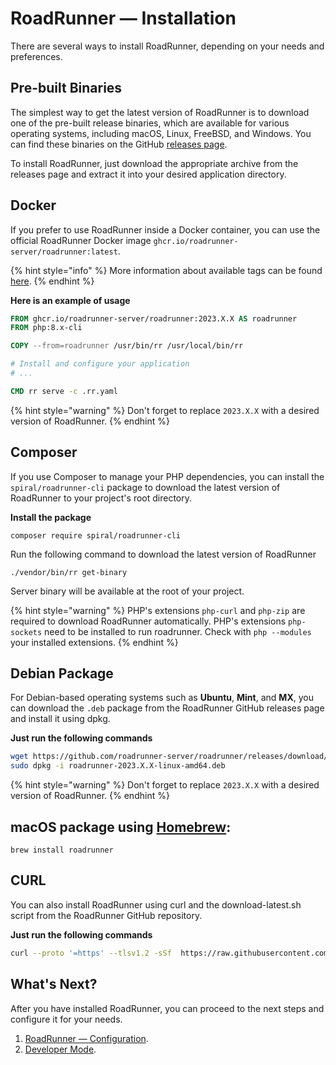 # RoadRunner — Installation

There are several ways to install RoadRunner, depending on your needs and preferences.

## Pre-built Binaries

The simplest way to get the latest version of RoadRunner is to download one of the pre-built release binaries, which are
available for various operating systems, including macOS, Linux, FreeBSD, and Windows. You can find these binaries on
the GitHub [releases page](https://github.com/roadrunner-server/roadrunner/releases).

To install RoadRunner, just download the appropriate archive from the releases page and extract it into your desired
application directory.

## Docker

If you prefer to use RoadRunner inside a Docker container, you can use the official RoadRunner Docker
image `ghcr.io/roadrunner-server/roadrunner:latest`.

{% hint style="info" %}
More information about available tags can be
found [here](https://github.com/roadrunner-server/roadrunner/pkgs/container/roadrunner).
{% endhint %}

**Here is an example of usage**

```dockerfile
FROM ghcr.io/roadrunner-server/roadrunner:2023.X.X AS roadrunner
FROM php:8.x-cli

COPY --from=roadrunner /usr/bin/rr /usr/local/bin/rr

# Install and configure your application
# ...

CMD rr serve -c .rr.yaml
```

{% hint style="warning" %}
Don't forget to replace `2023.X.X` with a desired version of RoadRunner.
{% endhint %}

## Composer

If you use Composer to manage your PHP dependencies, you can install the `spiral/roadrunner-cli` package to download the
latest version of RoadRunner to your project's root directory.

**Install the package**

```terminal
composer require spiral/roadrunner-cli
```

Run the following command to download the latest version of RoadRunner

```terminal
./vendor/bin/rr get-binary
```

Server binary will be available at the root of your project.

{% hint style="warning" %}
PHP's extensions `php-curl` and `php-zip` are required to download RoadRunner automatically.
PHP's extensions `php-sockets` need to be installed to run roadrunner.
Check with `php --modules` your installed extensions.
{% endhint %}

## Debian Package

For Debian-based operating systems such as **Ubuntu**, **Mint**, and **MX**, you can download the `.deb` package from
the RoadRunner GitHub releases page and install it using dpkg.

**Just run the following commands**

```bash
wget https://github.com/roadrunner-server/roadrunner/releases/download/v2023.X.X/roadrunner-2023.X.X-linux-amd64.deb
sudo dpkg -i roadrunner-2023.X.X-linux-amd64.deb
```

{% hint style="warning" %}
Don't forget to replace `2023.X.X` with a desired version of RoadRunner.
{% endhint %}

## macOS package using [Homebrew](https://brew.sh/):
```terminal
brew install roadrunner
```

## CURL

You can also install RoadRunner using curl and the download-latest.sh script from the RoadRunner GitHub repository.

**Just run the following commands**

```bash
curl --proto '=https' --tlsv1.2 -sSf  https://raw.githubusercontent.com/roadrunner-server/roadrunner/master/download-latest.sh | sh
```

## What's Next?

After you have installed RoadRunner, you can proceed to the next steps and configure it for your needs.

1. [RoadRunner — Configuration](./config.md).
2. [Developer Mode](../php/developer.md).